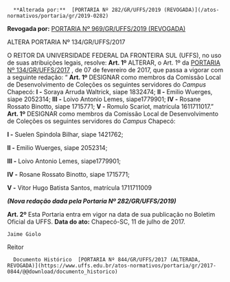       **Alterada por:**  [PORTARIA Nº 282/GR/UFFS/2019 (REVOGADA)](/atos-normativos/portaria/gr/2019-0282) 

 **Revogada por:**  [PORTARIA Nº 969/GR/UFFS/2019 (REVOGADA)](/atos-normativos/portaria/gr/2019-0969) 

   ALTERA PORTARIA Nº 134/GR/UFFS/2017  

 O REITOR DA UNIVERSIDADE FEDERAL DA FRONTEIRA SUL (UFFS), no uso de suas atribuições legais, resolve:   **Art. 1º** ALTERAR, o Art. 1º da [PORTARIA Nº 134/GR/UFFS/2017](https://www.uffs.edu.br/atos-normativos/portaria/gr/2017-0134)  , de 07 de fevereiro de 2017, que passa a vigorar com a seguinte redação: “ **Art. 1º** DESIGNAR como membros da Comissão Local de Desenvolvimento de Coleções os seguintes servidores do *Campus* Chapecó: **I -** Soraya Arruda Waltrick, siape 1832474; **II -** Emilio Wuerges, siape 2052314; **III -** Loivo Antonio Lemes, siape1779901; **IV -** Rosane Rossato Binotto, siape 1715771; **V -** Romulo Scariot, matrícula 1611711017.”  **Art. 1º** DESIGNAR como membros da Comissão Local de Desenvolvimento de Coleções os seguintes servidores do *Campus* Chapecó:

 **I -** Suelen Spindola Bilhar, siape 1421762;

 **II -** Emilio Wuerges, siape 2052314;

 **III -** Loivo Antonio Lemes, siape1779901;

 **IV -** Rosane Rossato Binotto, siape 1715771;

 **V -** Vitor Hugo Batista Santos, matrícula 1711711009

 ***(Nova redação dada pela Portaria Nº 282/GR/UFFS/2019)***

  **Art. 2º** Esta Portaria entra em vigor na data de sua publicação no Boletim Oficial da UFFS.      **Data do ato:** Chapecó-SC, 11 de julho de 2017.   
 

    Jaime Giolo   
 Reitor 

      Documento Histórico  [PORTARIA Nº 844/GR/UFFS/2017 (ALTERADA, REVOGADA)](https://www.uffs.edu.br/atos-normativos/portaria/gr/2017-0844/@@download/documento_historico)     
      